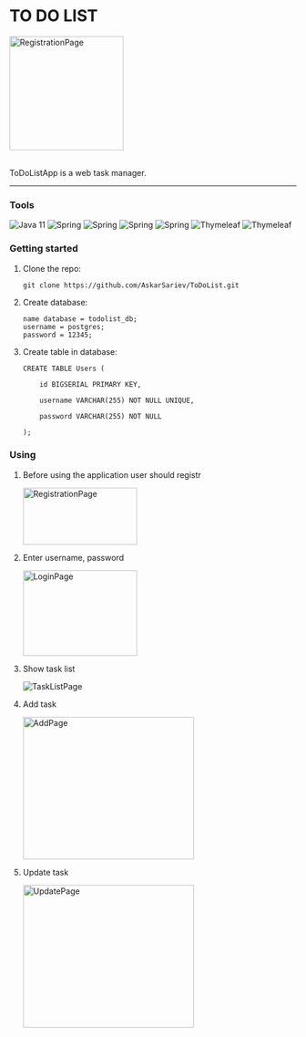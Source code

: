 # TO DO LIST

<image src="/images/Todolist.jpg" alt="RegistrationPage" width="200" height="200">

<br/>
<br/>

ToDoListApp is a web task manager. 

<hr/>

### Tools

![Java 11](https://img.shields.io/badge/-Java11-blue??style=plastic&appveyor)
![Spring](https://img.shields.io/badge/-Spring_Web-success?style=plastic&appveyor)
![Spring](https://img.shields.io/badge/-Spring_Data_JPA-success?style=plastic&appveyor)
![Spring](https://img.shields.io/badge/-Spring_Security-success?style=plastic&appveyor)
![Spring](https://img.shields.io/badge/-PostgreSQL-9cf?style=plastic&appveyor)
![Thymeleaf](https://img.shields.io/badge/-Thymeleaf-yellow?style=plastic&appveyor)
![Thymeleaf](https://img.shields.io/badge/-Validation-red?style=plastic&appveyor)

### Getting started

1. Clone the repo:

       git clone https://github.com/AskarSariev/ToDoList.git
      
2. Create database:

       name database = todolist_db;
       username = postgres;
       password = 12345;
      
3. Create table in database:

       CREATE TABLE Users (
       
           id BIGSERIAL PRIMARY KEY,
           
           username VARCHAR(255) NOT NULL UNIQUE,
           
           password VARCHAR(255) NOT NULL
           
       );

### Using

1. Before using the application user should registr

   <image src="/images/Registration.jpg" alt="RegistrationPage" width="200" height="100">

2. Enter username, password

   <image src="/images/Login.jpg" alt="LoginPage" width="200" height="150">

3. Show task list

   <image src="/images/TaskList.jpg" alt="TaskListPage">

4. Add task

   <image src="/images/Add.jpg" alt="AddPage" width="300" height="250">

5. Update task

   <image src="/images/Update.jpg" alt="UpdatePage" width="300" height="250">